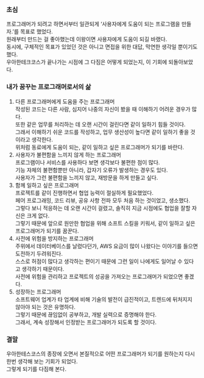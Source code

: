 ### **초심**  
프로그래머가 되려고 하면서부터 일관되게 ‘사용자에게 도움이 되는 프로그램을 만들자.’를 목표로 했었다.  
원래부터 만드는 걸 좋아했는데 이왕이면 사용자에게 도움이 되길 바랬다.  
동시에, 구체적인 목표가 있었던 것은 아니고 면접을 위한 대답, 막연한 생각일 뿐이기도 했다.  
우아한테크코스가 끝나가는 시점에 그 다짐은 어떻게 되었는지, 이 기회에 되돌아보았다.  


### **내가 꿈꾸는 프로그래머로서의 삶**  
1. 다른 프로그래머에게 도움을 주는 프로그래머  
작성된 코드는 다른 사람, 심지어 나중의 자신이 봤을 때 이해하기 어려운 경우가 많다.  
또한 같은 업무를 처리하는 데 오랜 시간이 걸린다면 같이 일하기 힘들 것이다.  
그래서 이해하기 쉬운 코드를 작성하고, 업무 생산성이 높다면 같이 일하기 좋을 것이라고 생각한다.  
위처럼 동료에게 도움이 되는, 같이 일하고 싶은 프로그래머가 되기를 바란다.  
2. 사용자가 불편함을 느끼지 않게 하는 프로그래머  
프로그램이나 서비스를 사용하다 보면 생각보다 불편한 점이 많다.  
기능 자체의 불편함뿐만 아니라, 갑자기 오류가 발생하는 경우도 있다.  
사용자가 그런 불편함을 느끼지 않고, 재방문을 하게 만들고 싶다.  
3. 함께 일하고 싶은 프로그래머  
프로젝트를 같이 진행하면서 협업 능력이 절실하게 필요했었다.  
페어 프로그래밍, 코드 리뷰, 공유 사항 전파 모두 처음 하는 것이었고, 생소했다.  
그렇다 보니 적응하는 데 오랜 시간이 걸렸고, 솔직히 지금 시점에도 협업을 잘할 자신은 크게 없다.  
그렇기 때문에 앞으로 원만한 협업을 위해 소프트 스킬을 키워서, 같이 일하고 싶은 프로그래머가 되기를 꿈꾼다.  
4. 사전에 위험을 방지하는 프로그래머  
주위에서 데이터베이스를 날렸다던가, AWS 요금이 많이 나왔다는 이야기를 들으면 도전하기 두려워진다.  
스스로 허점이 많다고 생각하는 편이기 때문에 그런 일이 나에게도 일어날 수 있다고 생각하기 때문이다.  
사전에 위험을 관리하고 프로젝트의 성공을 가져오는 프로그래머가 되었으면 좋겠다.  
5. 성장하는 프로그래머  
소프트웨어 업계가 타 업계에 비해 기술의 발전이 급진적이고, 트렌드에 뒤처지지 않아야 되는 것은 유명하다.  
그렇기 때문에 끊임없이 공부하고, 개발 실력으로 증명해야 한다.  
그래서, 계속 성장해서 인정받는 프로그래머가 되도록 할 것이다.  


### **결말**  
우아한테스코스의 종장에 오면서 본질적으로 어떤 프로그래머가 되기를 원하는지 다시 한번 생각해 보는 기회가 되었다.  
그렇게 되기를 다짐해 본다.  
